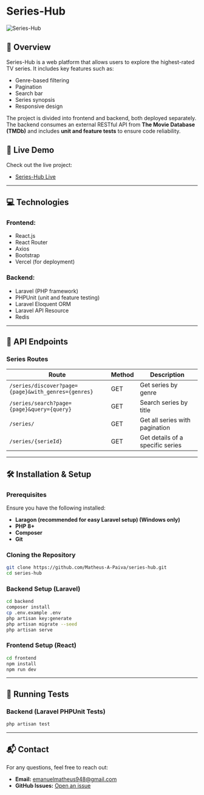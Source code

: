 # Series-Hub
![Series-Hub](serieshub.gif)

## 📌 Overview

Series-Hub is a web platform that allows users to explore the highest-rated TV series. It includes key features such as:

- Genre-based filtering
- Pagination
- Search bar
- Series synopsis
- Responsive design

The project is divided into frontend and backend, both deployed separately. The backend consumes an external RESTful API from **The Movie Database (TMDb)** and includes **unit and feature tests** to ensure code reliability.

## 🚀 Live Demo

Check out the live project:

-  [Series-Hub Live](https://series-hub-lime.vercel.app/)

---

## 💻 Technologies

### **Frontend:**

- React.js
- React Router
- Axios
- Bootstrap
- Vercel (for deployment)

### **Backend:**

- Laravel (PHP framework)
- PHPUnit (unit and feature testing)
- Laravel Eloquent ORM
- Laravel API Resource
- Redis

---

## 📜 API Endpoints

### **Series Routes**

| Route                                               | Method | Description                      |
| --------------------------------------------------- | ------ | -------------------------------- |
| `/series/discover?page={page}&with_genres={genres}` | GET    | Get series by genre              |
| `/series/search?page={page}&query={query}`          | GET    | Search series by title           |
| `/series/`                                          | GET    | Get all series with pagination   |
| `/series/{serieId}`                                 | GET    | Get details of a specific series |

---

## 🛠️ Installation & Setup

### **Prerequisites**

Ensure you have the following installed:
- **Laragon (recommended for easy Laravel setup) (Windows only)**
- **PHP 8+**
- **Composer**
- **Git**

### **Cloning the Repository**

```bash
git clone https://github.com/Matheus-A-Paiva/series-hub.git
cd series-hub
```

### **Backend Setup (Laravel)**

```bash
cd backend
composer install
cp .env.example .env
php artisan key:generate
php artisan migrate --seed
php artisan serve
```

### **Frontend Setup (React)**

```bash
cd frontend
npm install
npm run dev
```

---

## 🧪 Running Tests

### **Backend (Laravel PHPUnit Tests)**

```bash
php artisan test
```
---

## 📬 Contact

For any questions, feel free to reach out:

- **Email:** [emanuelmatheus948@gmail.com](mailto:emanuelmatheus948@gmail.com)
- **GitHub Issues:** [Open an issue](https://github.com/Matheus-A-Paiva/series-hub/issues)

